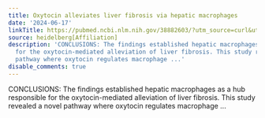 ```yaml
---
title: Oxytocin alleviates liver fibrosis via hepatic macrophages
date: '2024-06-17'
linkTitle: https://pubmed.ncbi.nlm.nih.gov/38882603/?utm_source=curl&utm_medium=rss&utm_campaign=pubmed-2&utm_content=1FakS-2QOkCT8HsMOQP1bCRQ4YzyumYOmxmF0moLsQ3dFB1E9V&fc=20220326224207&ff=20240617181223&v=2.18.0.post9+e462414
source: heidelberg[Affiliation]
description: 'CONCLUSIONS: The findings established hepatic macrophages as a hub responsible
  for the oxytocin-mediated alleviation of liver fibrosis. This study revealed a novel
  pathway where oxytocin regulates macrophage ...'
disable_comments: true
---
```

CONCLUSIONS: The findings established hepatic macrophages as a hub responsible for the oxytocin-mediated alleviation of liver fibrosis. This study revealed a novel pathway where oxytocin regulates macrophage ...